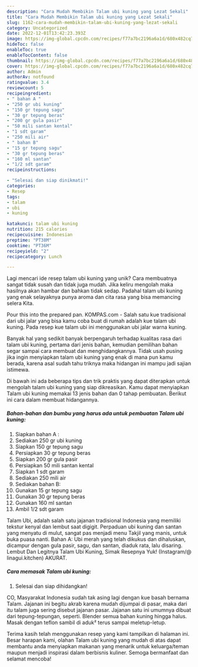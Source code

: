 ```yaml
---
description: "Cara Mudah Membikin Talam ubi kuning yang Lezat Sekali"
title: "Cara Mudah Membikin Talam ubi kuning yang Lezat Sekali"
slug: 1162-cara-mudah-membikin-talam-ubi-kuning-yang-lezat-sekali
category: Uncategorized
date: 2022-12-01T13:42:23.393Z
image: https://img-global.cpcdn.com/recipes/f77a7bc2196a6a1d/680x482cq70/talam-ubi-kuning-foto-resep-utama.jpg
hideToc: false
enableToc: true
enableTocContent: false
thumbnail: https://img-global.cpcdn.com/recipes/f77a7bc2196a6a1d/680x482cq70/talam-ubi-kuning-foto-resep-utama.jpg
cover: https://img-global.cpcdn.com/recipes/f77a7bc2196a6a1d/680x482cq70/talam-ubi-kuning-foto-resep-utama.jpg
author: Admin
authorAv: notfound
ratingvalue: 3.4
reviewcount: 5
recipeingredient:
- " bahan A "
- "250 gr ubi kuning"
- "150 gr tepung sagu"
- "30 gr tepung beras"
- "200 gr gula pasir"
- "50 mili santan kental"
- "1 sdt garam"
- "250 mili air"
- " bahan B"
- "15 gr tepung sagu"
- "30 gr tepung beras"
- "160 ml santan"
- "1/2 sdt garam"
recipeinstructions:

- "Selesai dan siap dinikmati!"
categories:
- Resep
tags:
- talam
- ubi
- kuning

katakunci: talam ubi kuning 
nutrition: 215 calories
recipecuisine: Indonesian
preptime: "PT38M"
cooktime: "PT36M"
recipeyield: "2"
recipecategory: Lunch

---
```





Lagi mencari ide resep talam ubi kuning yang unik? Cara membuatnya sangat tidak susah dan tidak juga mudah. Jika keliru mengolah maka hasilnya akan hambar dan bahkan tidak sedap. Padahal talam ubi kuning yang enak selayaknya punya aroma dan cita rasa yang bisa memancing selera Kita.





Pour this into the prepared pan. KOMPAS.com - Salah satu kue tradisional dari ubi jalar yang bisa kamu coba buat di rumah adalah kue talam ubi kuning. Pada resep kue talam ubi ini menggunakan ubi jalar warna kuning.

Banyak hal yang sedikit banyak berpengaruh terhadap kualitas rasa dari talam ubi kuning, pertama dari jenis bahan, kemudian pemilihan bahan segar sampai cara membuat dan menghidangkannya. Tidak usah pusing jika ingin menyiapkan talam ubi kuning yang enak di mana pun kamu berada, karena asal sudah tahu triknya maka hidangan ini mampu jadi sajian istimewa.






Di bawah ini ada beberapa tips dan trik praktis yang dapat diterapkan untuk mengolah talam ubi kuning yang siap dikreasikan. Kamu dapat menyiapkan Talam ubi kuning memakai 13 jenis bahan dan 0 tahap pembuatan. Berikut ini cara dalam membuat hidangannya.

<!--inarticleads1-->

##### Bahan-bahan dan bumbu yang harus ada untuk pembuatan Talam ubi kuning:

1. Siapkan  bahan A :
1. Sediakan 250 gr ubi kuning
1. Siapkan 150 gr tepung sagu
1. Persiapkan 30 gr tepung beras
1. Siapkan 200 gr gula pasir
1. Persiapkan 50 mili santan kental
1. Siapkan 1 sdt garam
1. Sediakan 250 mili air
1. Sediakan  bahan B:
1. Gunakan 15 gr tepung sagu
1. Gunakan 30 gr tepung beras
1. Gunakan 160 ml santan
1. Ambil 1/2 sdt garam


Talam Ubi, adalah salah satu jajanan tradisional Indonesia yang memiliki tekstur kenyal dan lembut saat digigit. Perpaduan ubi kuning dan santan yang menyatu di mulut, sangat pas menjadi menu Takjil yang manis, untuk buka puasa nanti. Bahan A: Ubi merah yang telah dikukus dan dihaluskan, dicampur dengan gula pasir, sagu, dan santan, diaduk rata, lalu disaring. Lembut Dan Legitnya Talam Ubi Kuning, Simak Resepnya Yuk! (Instagram/@ linagui.kitchen) AKURAT. 

<!--inarticleads2-->

##### Cara memasak Talam ubi kuning:


1. Selesai dan siap dihidangkan!

CO, Masyarakat Indonesia sudah tak asing lagi dengan kue basah bernama Talam. Jajanan ini begitu akrab karena mudah dijumpai di pasar, maka dari itu talam juga sering disebut jajanan pasar. Jajanan satu ini umumnya dibuat dari tepung-tepungan, seperti. Blender semua bahan kuning hingga halus. Masak dengan teflon sambil di aduk² terus sampai meletup-letup. 

Terima kasih telah menggunakan resep yang kami tampilkan di halaman ini. Besar harapan kami, olahan Talam ubi kuning yang mudah di atas dapat membantu anda menyiapkan makanan yang menarik untuk keluarga/teman maupun menjadi inspirasi dalam berbisnis kuliner. Semoga bermanfaat dan selamat mencoba!
